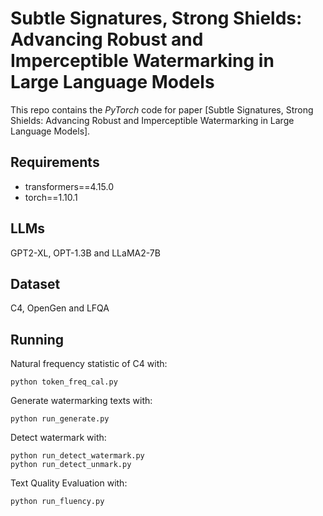 Subtle Signatures, Strong Shields: Advancing Robust and Imperceptible Watermarking in Large Language Models
=========================

This repo contains the *PyTorch* code for paper [Subtle Signatures, Strong Shields: Advancing Robust and Imperceptible Watermarking in Large Language Models].


## Requirements

- transformers==4.15.0
- torch==1.10.1

## LLMs
GPT2-XL, OPT-1.3B and LLaMA2-7B 

## Dataset

C4, OpenGen and LFQA

## Running
Natural frequency statistic of C4 with:
```
python token_freq_cal.py
```

Generate watermarking texts with:
```
python run_generate.py
```

Detect watermark with:
```
python run_detect_watermark.py
python run_detect_unmark.py
```

Text Quality Evaluation with:
```
python run_fluency.py
```






